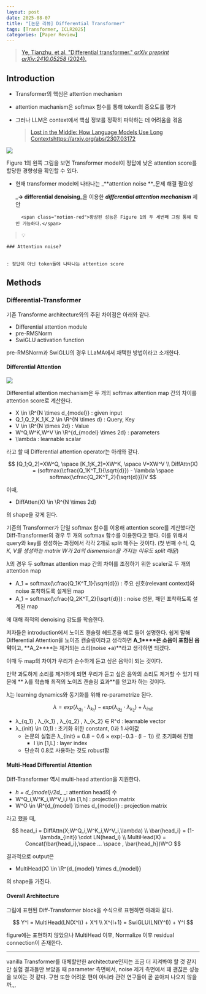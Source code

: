 ```yaml
---
layout: post
date: 2025-08-07
title: "[논문 리뷰] Differential Transformer"
tags: [Transformer, ICLR2025]
categories: [Paper Review]
---
```


> [Ye, Tianzhu, et al. "Differential transformer." ](https://arxiv.org/abs/2410.05258)[_arXiv preprint arXiv:2410.05258_](https://arxiv.org/abs/2410.05258)[ (2024).](https://arxiv.org/abs/2410.05258)



## Introduction

- Transformer의 핵심은 attention mechanism
- attention machanism은 softmax 함수를 통해 token의 중요도를 평가
- 그러나 LLM은 context에서 핵심 정보를 정확히 파악하는 데 어려움을 겪음

	> [Lost in the Middle: How Language Models Use Long Contextshttps://arxiv.org/abs/2307.03172](https://arxiv.org/abs/2307.03172)


![](https://prod-files-secure.s3.us-west-2.amazonaws.com/542b861c-36a8-4051-84e5-8804b6728dba/9083ea56-691a-4752-ae26-47f403431ac8/image.png?X-Amz-Algorithm=AWS4-HMAC-SHA256&X-Amz-Content-Sha256=UNSIGNED-PAYLOAD&X-Amz-Credential=ASIAZI2LB466QGIORKWE%2F20250930%2Fus-west-2%2Fs3%2Faws4_request&X-Amz-Date=20250930T003804Z&X-Amz-Expires=3600&X-Amz-Security-Token=IQoJb3JpZ2luX2VjEFkaCXVzLXdlc3QtMiJIMEYCIQCEIxHxOVHJs1BICc7Kwaz4vKCVCFf8r5sVH6ezRUJcDAIhAIS11HC4lH0Ln1mjqO1RQRhZDhwMGheO9sswnMP5SwOoKogECOL%2F%2F%2F%2F%2F%2F%2F%2F%2F%2FwEQABoMNjM3NDIzMTgzODA1Igzxc%2FUOj%2F57My75VSAq3APt6NjoEAGiIvHaGD9hnGxjGT4QH%2BPqy%2BE3ehA%2FfH7bKY3IGpZ5OFdtvFBedgZ3TM%2FqOKZQGB3p9FK0m2SfS0Hq3f9DbnSSb6uSNxMKb9VlM7p6W77n7Sc5CVQMvkt3asS1kV4VhRBMYr2xM4E0Oa2E3PEka8JMUTnA%2FfMKs6Qs4wC7MxElrEXGthTlMoAnWdeDC4pgildnG5zxX%2B18y2QNjDvVwu4%2F37KubDyfCz6z9xkSXyJDPe%2BMBUJjX1xUsJuzqc5A7t5szp%2FHEjtw2%2Fxde9ux1W0dKu%2BKRDo0E4SFrQojaPS7ycaRacZHa9a20Tevy4BPgv8Wp1WtjVdCfBPsU1m4BNJ4DJTuVWjpC3THk5bsPsWsIdgN5551G5DAdL0gsdlyn52giN9r2sbhxl8HpRR409wO%2FWW9gsPlhJ5IwzShgMmGybJSnuag7oSOzS3jD3PJlFp8WDAEpb9hrsB%2FSAjhn8OYWKtzwnIv09K6qMRXN2xCxsRwt%2Ft4tTIO1qz8NFuqweJ3qWYPoWnuBEel8qNESCzXFNMJrZYH67qUO%2Bmqef7i9mV93P7npOlCADcbb8nB2FZiyfuZa%2B%2Fb913D7K91Rx3vVpx97eb%2FS2XY4dpaf2Fzn7FoNPbGuDDix%2BzGBjqkAU6s8gMGTGkxUEotQvv2iy0E6XzHtfjrKaz2Q5f8%2BBXtww9apwZnI%2FBQDdo9ERtoWPLssMC0a%2F2UKaRRN%2F2xsx%2BerZEddWByzsIEl6xsdSD8OmxmepeFmBWozskzEhvUfNx4NMYijD0ZMCWlu9qlAHlfJMVSwQXcV4Gakcrfjqq6CmYw50kx6NL0sD1%2By1ILu1jAvCYYWubi40zKLdzT1a5c%2ByhR&X-Amz-Signature=a455a2574403da6c2889c15a57a81c3680b078a2012e5ad3ceb25f1454f26fcc&X-Amz-SignedHeaders=host&x-amz-checksum-mode=ENABLED&x-id=GetObject)


Figure 1의 왼쪽 그림을 보면 Transformer model이 정답에 낮은 attention score를 할당한 경향성을 확인할 수 있다.

- 현재 transformer model에 나타나는 _**attention noise **_문제 해결 필요성

	_**→ differential denoising**_을 이용한 _**differential attention mechanism**_ 제안


		<span class="notion-red">향상된 성능은 Figure 1의 두 세번째 그림 통해 확인 가능하다.</span>


> 💡 


	### Attention noise?


	: 정답이 아닌 token들에 나타나는 attention score



## Methods



### Differential-Transformer


기존 Transforme architecture와의 주된 차이점은 아래와 같다.

- Differential attention module
- pre-RMSNorm
- SwiGLU activation function

pre-RMSNorm과 SwiGLU의 경우 LLaMA에서 채택한 방법이라고 소개한다.



#### Differential Attention


![](https://prod-files-secure.s3.us-west-2.amazonaws.com/542b861c-36a8-4051-84e5-8804b6728dba/116d70b2-1963-4810-9167-f4c7d8a06e8f/image.png?X-Amz-Algorithm=AWS4-HMAC-SHA256&X-Amz-Content-Sha256=UNSIGNED-PAYLOAD&X-Amz-Credential=ASIAZI2LB466QGIORKWE%2F20250930%2Fus-west-2%2Fs3%2Faws4_request&X-Amz-Date=20250930T003804Z&X-Amz-Expires=3600&X-Amz-Security-Token=IQoJb3JpZ2luX2VjEFkaCXVzLXdlc3QtMiJIMEYCIQCEIxHxOVHJs1BICc7Kwaz4vKCVCFf8r5sVH6ezRUJcDAIhAIS11HC4lH0Ln1mjqO1RQRhZDhwMGheO9sswnMP5SwOoKogECOL%2F%2F%2F%2F%2F%2F%2F%2F%2F%2FwEQABoMNjM3NDIzMTgzODA1Igzxc%2FUOj%2F57My75VSAq3APt6NjoEAGiIvHaGD9hnGxjGT4QH%2BPqy%2BE3ehA%2FfH7bKY3IGpZ5OFdtvFBedgZ3TM%2FqOKZQGB3p9FK0m2SfS0Hq3f9DbnSSb6uSNxMKb9VlM7p6W77n7Sc5CVQMvkt3asS1kV4VhRBMYr2xM4E0Oa2E3PEka8JMUTnA%2FfMKs6Qs4wC7MxElrEXGthTlMoAnWdeDC4pgildnG5zxX%2B18y2QNjDvVwu4%2F37KubDyfCz6z9xkSXyJDPe%2BMBUJjX1xUsJuzqc5A7t5szp%2FHEjtw2%2Fxde9ux1W0dKu%2BKRDo0E4SFrQojaPS7ycaRacZHa9a20Tevy4BPgv8Wp1WtjVdCfBPsU1m4BNJ4DJTuVWjpC3THk5bsPsWsIdgN5551G5DAdL0gsdlyn52giN9r2sbhxl8HpRR409wO%2FWW9gsPlhJ5IwzShgMmGybJSnuag7oSOzS3jD3PJlFp8WDAEpb9hrsB%2FSAjhn8OYWKtzwnIv09K6qMRXN2xCxsRwt%2Ft4tTIO1qz8NFuqweJ3qWYPoWnuBEel8qNESCzXFNMJrZYH67qUO%2Bmqef7i9mV93P7npOlCADcbb8nB2FZiyfuZa%2B%2Fb913D7K91Rx3vVpx97eb%2FS2XY4dpaf2Fzn7FoNPbGuDDix%2BzGBjqkAU6s8gMGTGkxUEotQvv2iy0E6XzHtfjrKaz2Q5f8%2BBXtww9apwZnI%2FBQDdo9ERtoWPLssMC0a%2F2UKaRRN%2F2xsx%2BerZEddWByzsIEl6xsdSD8OmxmepeFmBWozskzEhvUfNx4NMYijD0ZMCWlu9qlAHlfJMVSwQXcV4Gakcrfjqq6CmYw50kx6NL0sD1%2By1ILu1jAvCYYWubi40zKLdzT1a5c%2ByhR&X-Amz-Signature=ce06f3a11231facd26ae23afdd7ce0557b81602a81b4435be90a893f8de0a882&X-Amz-SignedHeaders=host&x-amz-checksum-mode=ENABLED&x-id=GetObject)


Differential attention mechanism은 두 개의 softmax attention map 간의 차이를 attention score로 계산한다.

- X \in \R^{N \times d\_{model}} : given input
- Q\_1,Q\_2,K\_1,K\_2 \in \R^{N \times d} : Query, Key
- V \in \R^{N \times 2d} : Value
- W^Q,W^K,W^V \in \R^{d\_{model} \times 2d} : parameters
- \lambda : learnable scalar

라고 할 때 Differential attention operator는 아래와 같다.


$$
[Q_1;Q_2]=XW^Q, \space [K_1;K_2]=XW^K, \space V=XW^V \\
DiffAttn(X) = (softmax(\cfrac{Q_1K^T_1}{\sqrt{d}}) - \lambda \space softmax(\cfrac{Q_2K^T_2}{\sqrt{d}}))V
$$


이때,

- DiffAtten(X) \in \R^{N \times 2d}

의 shape을 갖게 된다.


기존의 Transformer가 단일 softmax 함수를 이용해 attention score를 계산했다면 Diff-Transformer의 경우 두 개의 softmax 함수를 이용한다고 했다. 이를 위해서 query와 key를 생성하는 과정에서 각각 2개로 split 해주는 것이다. <span class="notion-red">(첫 번째 수식, </span><span class="notion-red">_Q, K, V를 생성하는 matrix W가 2d의 dismension을 가지는 이유도 split 때문_</span><span class="notion-red">)</span>


 λ의 경우 두 softmax attention map 간의 차이를 조정하기 위한 scaler로 두 개의 attention map

- A\_1 = softmax(\cfrac{Q\_1K^T\_1}{\sqrt{d}}) : 주요 신호(relevant context)와 noise 포착하도록 설계된 map
- A\_1 = softmax(\cfrac{Q\_2K^T\_2}{\sqrt{d}}) : noise 성분, 패턴 포착하도록 설계된 map 

에 대해 최적의 denoising 강도를 학습한다.


저자들은 introduction에서 노이즈 캔슬링 헤드폰을 예로 들어 설명한다. 쉽게 말해 Differential Attention을 노이즈 캔슬링이라고 생각하면 **A\_1****은 소음이 포함된 음악**이고, **A\_2****는 제거되는 소리(noise +a)**라고 생각하면 되겠다. 


이때 두 map의 차이가 우리가 순수하게 듣고 싶은 음악이 되는 것이다. 


만약 과도하게 소리를 제거하게 되면 우리가 듣고 싶은 음악의 소리도 제거할 수 있기 때문에 ** λ를 학습해 최적의 노이즈 캔슬링 효과**를 얻고자 하는 것이다.


λ는 learning dynamics와 동기화를 위해 re-parametrize 된다.


$$
\lambda = exp(\lambda_{q_1} \cdot \lambda_{k_1}) - exp(\lambda_{q_2} \cdot \lambda_{k_2}) + \lambda_{init}
$$

- λ\_{q\_1} , λ\_{k\_1} , λ\_{q\_2} , λ\_{k\_2} ∈ R^d : learnable vector
- λ\_{init} \in (0,1) : 초기화 위한 constant, 0과 1 사이값
	- 논문의 실험은 λ\_{init} = 0.8 − 0.6 × exp(−0.3 · (l − 1)) 로 초기화해 진행
		- l \in [1,L] : layer index
	- 단순히 0.8로 사용하는 것도 robust함


#### **Multi-Head Differential Attention**


Diff-Transformer 역시 multi-head attention을 지원한다.

- _h = d\_{model}/2d__ _: attention head의 수
- W^Q\_i,W^K\_i,W^V\_i,i \in [1,h] : projection matrix
- W^O \in \R^{d\_{model} \times d\_{model}} : projection matrix

라고 했을 때,


$$
head_i = DiffAttn(X;W^Q_i,W^K_i,W^V_i,\lambda) \\
\bar{head_i} = (1-\lambda_{init}) \cdot LN(head_i) \\
MultiHead(X) = Concat(\bar{head_i},\space ... \space , \bar{head_h})W^O
$$


결과적으로 output은

- MultiHead(X) \in \R^{d\_{model} \times d\_{model}}

의 shape을 가진다.



#### Overall Architecture


그림에 표현된 Diff-Transformer block을 수식으로 표현하면 아래와 같다.


$$
Y^l = MultiHead(LN(X^l)) + X^l \\
X^{l+1} = SwiGLU(LN(Y^l)) + Y^l
$$


figure에는 표현하지 않았으나 MultiHead 이후, Normalize 이후 residual connection이 존재한다.


---


vanilla Transformer를 대체할만한 architecture인지는 조금 더 지켜봐야 할 것 같지만 실험 결과들만 보았을 때 parameter 측면에서, noise 제거 측면에서 꽤 괜찮은 성능을 보이는 것 같다. 구현 또한 어려운 편이 아니라 관련 연구들이 곧 쏟아져 나오지 않을까,,,

